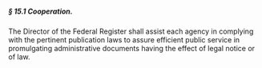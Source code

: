 ##### § 15.1 Cooperation. #####

The Director of the Federal Register shall assist each agency in complying with the pertinent publication laws to assure efficient public service in promulgating administrative documents having the effect of legal notice or of law.